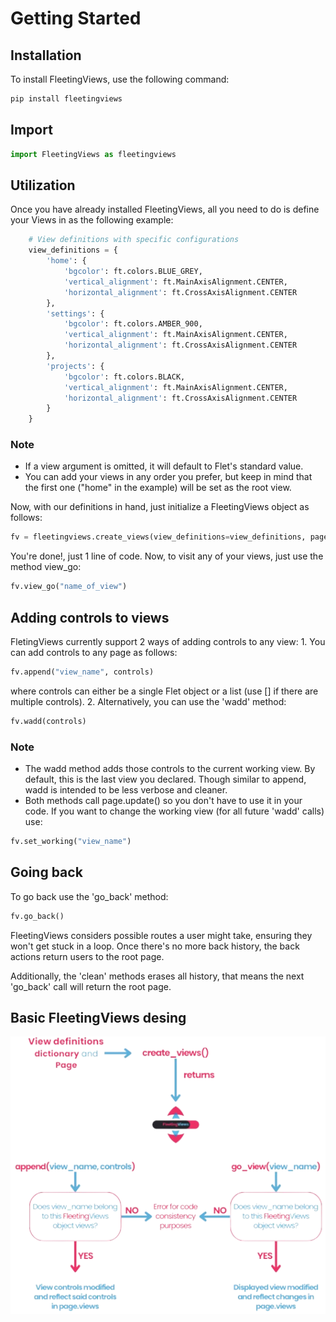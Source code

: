 # Getting Started
## Installation
To install FleetingViews, use the following command:
```bash
pip install fleetingviews
```
## Import
```python
import FleetingViews as fleetingviews
```
## Utilization
Once you have already installed FleetingViews, all you need to do is define your Views in as the following example:
```python
    # View definitions with specific configurations
    view_definitions = {
        'home': {
            'bgcolor': ft.colors.BLUE_GREY,
            'vertical_alignment': ft.MainAxisAlignment.CENTER,
            'horizontal_alignment': ft.CrossAxisAlignment.CENTER
        },
        'settings': {
            'bgcolor': ft.colors.AMBER_900,
            'vertical_alignment': ft.MainAxisAlignment.CENTER,
            'horizontal_alignment': ft.CrossAxisAlignment.CENTER
        },
        'projects': {
            'bgcolor': ft.colors.BLACK,
            'vertical_alignment': ft.MainAxisAlignment.CENTER,
            'horizontal_alignment': ft.CrossAxisAlignment.CENTER
        }
    }
```
### Note
 * If a view argument is omitted, it will default to Flet's standard value.
 * You can add your views in any order you prefer, but keep in mind that the first one ("home" in the example) will be set as the root view.

Now, with our definitions in hand, just initialize a FleetingViews object as follows:

```python
fv = fleetingviews.create_views(view_definitions=view_definitions, page=page)
```
You're done!, just 1 line of code.
Now, to visit any of your views, just use the method view_go:
```python
fv.view_go("name_of_view")
```
## Adding controls to views
FletingViews currently support 2 ways of adding controls to any view:
    1. You can add controls to any page as follows:
```python
fv.append("view_name", controls)
```
where controls can either be a single Flet object or a list (use [] if there are multiple controls).
    2. Alternatively, you can use the 'wadd' method:
```python
fv.wadd(controls)
```
### Note
* The wadd method adds those controls to the current working view. By default, this is the last view you declared. Though similar to append, wadd is intended to be less verbose and cleaner.
* Both methods call page.update() so you don't have to use it in your code.
If you want to change the working view (for all future 'wadd' calls) use:
```python
fv.set_working("view_name")
```

## Going back
To go back use the 'go_back' method:
```python
fv.go_back()
```
FleetingViews considers possible routes a user might take, ensuring they won't get stuck in a loop. Once there's no more back history, the back actions return users to the root page.

Additionally, the 'clean' methods erases all history, that means the next 'go_back' call will return the root page.

## Basic FleetingViews desing

![Routing image](routing2.png)


